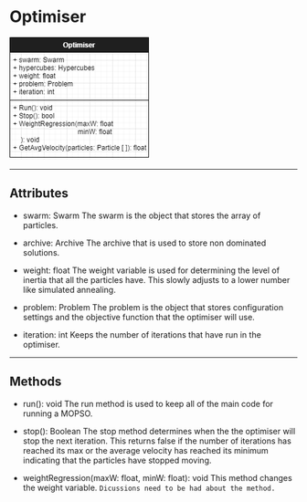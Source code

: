 # Optimiser
![alt text](optimiser.png)
___
## Attributes
* swarm: Swarm
The swarm is the object that stores the array of particles. 

* archive: Archive
The archive that is used to store non dominated solutions.

* weight: float
The weight variable is used for determining the level of inertia that all the particles have. This slowly adjusts to a lower number like simulated annealing.

* problem: Problem
The problem is the object that stores configuration settings and the objective function that the optimiser will use.

* iteration: int
Keeps the number of iterations that have run in the optimiser.
___
## Methods
* run(): void
The run method is used to keep all of the main code for running a MOPSO.

* stop(): Boolean
The stop method determines when the the optimiser will stop the next iteration. This returns false if the number of iterations has reached its max or the average velocity has reached its minimum indicating that the particles have stopped moving. 

* weightRegression(maxW: float, minW: float): void
This method changes the weight variable. `Dicussions need to be had about the method.`
